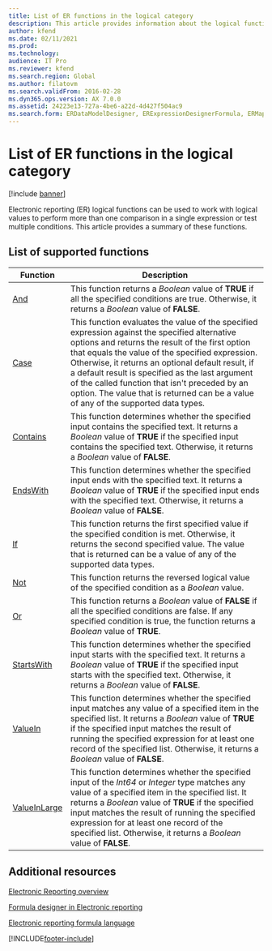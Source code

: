 ```yaml
---
title: List of ER functions in the logical category
description: This article provides information about the logical functions that are supported in Electronic reporting (ER).
author: kfend
ms.date: 02/11/2021
ms.prod: 
ms.technology: 
audience: IT Pro
ms.reviewer: kfend
ms.search.region: Global
ms.author: filatovm
ms.search.validFrom: 2016-02-28
ms.dyn365.ops.version: AX 7.0.0
ms.assetid: 24223e13-727a-4be6-a22d-4d427f504ac9
ms.search.form: ERDataModelDesigner, ERExpressionDesignerFormula, ERMappedFormatDesigner, ERModelMappingDesigner
---
```


# List of ER functions in the logical category

[!include [banner](../includes/banner.md)]

Electronic reporting (ER) logical functions can be used to work with logical values to perform more than one comparison in a single expression or test multiple conditions. This article provides a summary of these functions.

## List of supported functions

| Function | Description |
|----------|-------------|
| [And](er-functions-logical-and.md)                       | This function returns a *Boolean* value of **TRUE** if all the specified conditions are true. Otherwise, it returns a *Boolean* value of **FALSE**. |
| [Case](er-functions-logical-case.md)                     | This function evaluates the value of the specified expression against the specified alternative options and returns the result of the first option that equals the value of the specified expression. Otherwise, it returns an optional default result, if a default result is specified as the last argument of the called function that isn't preceded by an option. The value that is returned can be a value of any of the supported data types. |
| [Contains](er-functions-logical-contains.md)             | This function determines whether the specified input contains the specified text. It returns a *Boolean* value of **TRUE** if the specified input contains the specified text. Otherwise, it returns a *Boolean* value of **FALSE**. |
| [EndsWith](er-functions-logical-endswith.md)             | This function determines whether the specified input ends with the specified text. It returns a *Boolean* value of **TRUE** if the specified input ends with the specified text. Otherwise, it returns a *Boolean* value of **FALSE**. |
| [If](er-functions-logical-if.md)                         | This function returns the first specified value if the specified condition is met. Otherwise, it returns the second specified value. The value that is returned can be a value of any of the supported data types. |
| [Not](er-functions-logical-not.md)                       | This function returns the reversed logical value of the specified condition as a *Boolean* value. |
| [Or](er-functions-logical-or.md)                         | This function returns a *Boolean* value of **FALSE** if all the specified conditions are false. If any specified condition is true, the function returns a *Boolean* value of **TRUE**. |
| [StartsWith](er-functions-logical-startswith.md)         | This function determines whether the specified input starts with the specified text. It returns a *Boolean* value of **TRUE** if the specified input starts with the specified text. Otherwise, it returns a *Boolean* value of **FALSE**. |
| [ValueIn](er-functions-logical-valuein.md)               | This function determines whether the specified input matches any value of a specified item in the specified list. It returns a *Boolean* value of **TRUE** if the specified input matches the result of running the specified expression for at least one record of the specified list. Otherwise, it returns a *Boolean* value of **FALSE**. |
| [ValueInLarge](er-functions-logical-valueinlarge.md)     | This function determines whether the specified input of the *Int64* or *Integer* type matches any value of a specified item in the specified list. It returns a *Boolean* value of **TRUE** if the specified input matches the result of running the specified expression for at least one record of the specified list. Otherwise, it returns a *Boolean* value of **FALSE**. |


## Additional resources

[Electronic Reporting overview](general-electronic-reporting.md)

[Formula designer in Electronic reporting](general-electronic-reporting-formula-designer.md)

[Electronic reporting formula language](er-formula-language.md)


[!INCLUDE[footer-include](../../../includes/footer-banner.md)]
